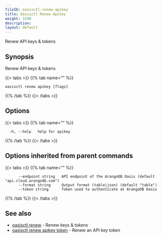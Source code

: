 ```yaml
---
fileID: oasisctl-renew-apikey
title: Oasisctl Renew Apikey
weight: 3190
description: 
layout: default
---
```

Renew API keys & tokens

## Synopsis

Renew API keys & tokens

{{< tabs >}}
{{% tab name="" %}}
```
oasisctl renew apikey [flags]
```
{{% /tab %}}
{{< /tabs >}}

## Options

{{< tabs >}}
{{% tab name="" %}}
```
  -h, --help   help for apikey
```
{{% /tab %}}
{{< /tabs >}}

## Options inherited from parent commands

{{< tabs >}}
{{% tab name="" %}}
```
      --endpoint string   API endpoint of the ArangoDB Oasis (default "api.cloud.arangodb.com")
      --format string     Output format (table|json) (default "table")
      --token string      Token used to authenticate at ArangoDB Oasis
```
{{% /tab %}}
{{< /tabs >}}

## See also

* [oasisctl renew]()	 - Renew keys & tokens
* [oasisctl renew apikey token](oasisctl-renew-apikey-token)	 - Renew an API key token

